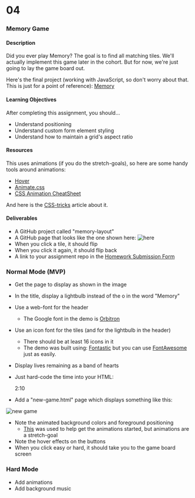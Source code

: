 # 04

### Memory Game

#### Description

Did you ever play Memory? The goal is to find all matching tiles. We'll actually implement this game later in the cohort. But for now, we're just going to lay the game board out.

Here's the final project (working with JavaScript, so don't worry about that. This is just for a point of reference): [Memory](http://chrisdavies.github.io/memory/)

#### Learning Objectives

After completing this assignment, you should...

* Understand positioning
* Understand custom form element styling
* Understand how to maintain a grid's aspect ratio

#### Resources

This uses animations (if you do the stretch-goals), so here are some handy tools around animations:

* [Hover](http://ianlunn.github.io/Hover/)
* [Animate.css](http://daneden.github.io/animate.css/)
* [CSS Animation CheatSheet](http://www.justinaguilar.com/animations/index.html)

And here is the [CSS-tricks](https://css-tricks.com/almanac/properties/a/animation/) article about it.

#### Deliverables

* A GitHub project called "memory-layout"
* A GitHub page that looks like the one shown here:
![here](https://github.com/tiy-durham-fe-2015/curriculum/raw/master/img/memory-gameboard.gif)
* When you click a tile, it should flip
* When you click it again, it should flip back
* A link to your assignment repo in the [Homework Submission Form](https://docs.google.com/forms/d/1kgFQrS4ZIh-h82ruErBGX9lTF3PIomq01kTvT2DZr2A/viewform)

### Normal Mode (MVP)

* Get the page to display as shown in the image
* In the title, display a lightbulb instead of the o in the word "Memory"
* Use a web-font for the header
  * The Google font in the demo is [Orbitron](http://fonts.googleapis.com/css?family=Orbitron)
* Use an icon font for the tiles (and for the lightbulb in the header)
  * There should be at least 16 icons in it
  * The demo was built using: [Fontastic](http://fontastic.me/) but you can use [FontAwesome](https://fortawesome.github.io/Font-Awesome/) just as easily.
* Display lives remaining as a band of hearts
* Just hard-code the time into your HTML:

    <span class="game__time">2:10</span>

* Add a "new-game.html" page which displays something like this:

![new game](https://github.com/tiy-durham-fe-2015/curriculum/raw/master/img/memory-new-game.gif)

* Note the animated background colors and foreground positioning
  * [This](http://www.justinaguilar.com/animations/index.html) was used to help get the animations started, but animations are a stretch-goal
* Note the hover effects on the buttons
* When you click easy or hard, it should take you to the game board screen

### Hard Mode

* Add animations
* Add background music
